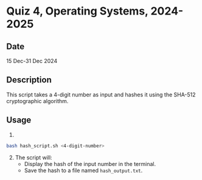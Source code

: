 # Quiz 4, Operating Systems, 2024-2025

## Date 
15 Dec-31 Dec 2024


## Description
This script takes a 4-digit number as input and hashes it using the SHA-512 cryptographic algorithm.

## Usage
1.
```bash
bash hash_script.sh <4-digit-number>
```

2. The script will:
   - Display the hash of the input number in the terminal.
   - Save the hash to a file named `hash_output.txt`.
   